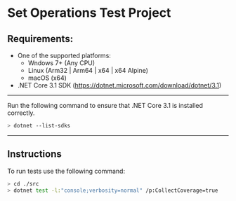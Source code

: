 Set Operations Test Project
===

## Requirements:  
- One of the supported platforms: 
    - Wndows 7+ (Any CPU)
    - Linux (Arm32 | Arm64 | x64 | x64 Alpine)
    - macOS (x64)
- .NET Core 3.1 SDK (https://dotnet.microsoft.com/download/dotnet/3.1)

---    
Run the following command to ensure that .NET Core 3.1 is installed correctly.
```bash
> dotnet --list-sdks
```

---
## Instructions
To run tests use the following command:

```bash
> cd ./src
> dotnet test -l:"console;verbosity=normal" /p:CollectCoverage=true
```
